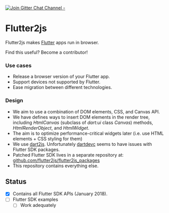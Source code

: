 [![Join Gitter Chat Channel -](https://badges.gitter.im/flutter/flutter.svg)](https://gitter.im/flutter/flutter?utm_source=badge&utm_medium=badge&utm_campaign=pr-badge&utm_content=badge)

Flutter2js
====

Flutter2js makes [Flutter](https://flutter.io) apps run in browser.

Find this useful? Become a contributor!

### Use cases
* Release a browser version of your Flutter app.
* Support devices not supported by Flutter.
* Ease migration between different technologies.

### Design
* We aim to use a combination of DOM elements, CSS, and Canvas API.
* We have defines ways to insert DOM elements in the render tree, including _HtmlCanvas_ (subclass of _dart:ui_ class _Canvas_) methods, _HtmlRenderObject_, and _HtmlWidget_.
* The aim is to optimize performance-critical widgets later (i.e. use HTML elements + CSS styling for them)
* We use [dart2js](https://webdev.dartlang.org/tools/dart2js). Unfortunately [dartdevc](https://webdev.dartlang.org/tools/dartdevc) seems to have issues with Flutter SDK packages.
* Patched Flutter SDK lives in a separate repository at: [github.com/flutter2js/flutter2js_packages](https://github.com/flutter2js/flutter2js_packages)
* This repository contains everything else.

## Status
* [X] Contains all Flutter SDK APIs (January 2018).
* [ ] Flutter SDK examples
  * [ ] Work adequately
